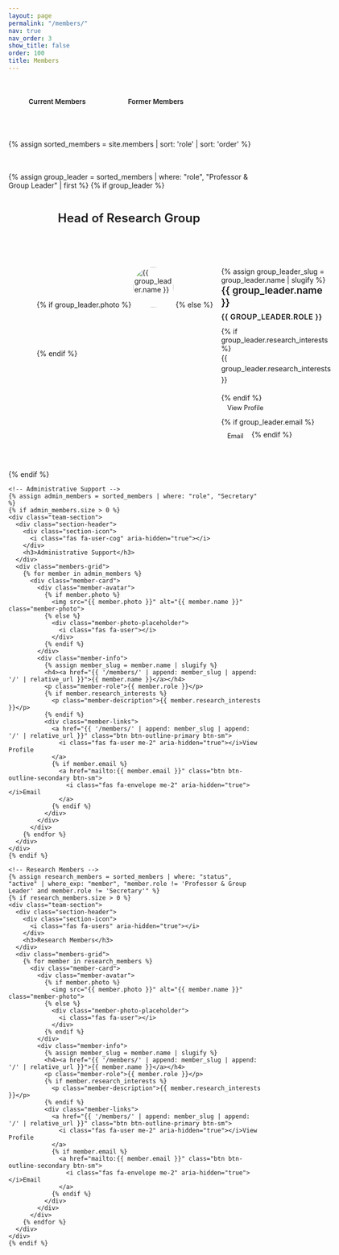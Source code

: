 ```yaml
---
layout: page
permalink: "/members/"
nav: true
nav_order: 3
show_title: false
order: 100
title: Members
---
```

<!-- Simple Navigation -->
<div class="members-nav-simple">
  <div class="container-fluid px-3 px-md-4">
    <button id="btn-current" class="nav-btn active" onclick="showSection('current')">Current Members</button>
    <button id="btn-alumni" class="nav-btn" onclick="showSection('alumni')">Former Members</button>
  </div>
</div>

<div class="team-sections">
  {% assign sorted_members = site.members | sort: 'role' | sort: 'order' %}
  
  <!-- Current Members Section -->
  <div id="current-section" class="members-content-section active">
    <!-- Head of Group -->
    {% assign group_leader = sorted_members | where: "role", "Professor & Group Leader" | first %}
    {% if group_leader %}
    <div class="team-section">
      <div class="section-header">
        <div class="section-icon">
           <i class="fas fa-crown" aria-hidden="true"></i>
        </div>
        <h3>Head of Research Group</h3>
      </div>
      <div class="member-card featured">
        <div class="member-avatar">
          {% if group_leader.photo %}
            <img src="{{ group_leader.photo }}" alt="{{ group_leader.name }}" class="member-photo">
          {% else %}
            <div class="member-photo-placeholder">
              <i class="fas fa-user"></i>
            </div>
          {% endif %}
        </div>
        <div class="member-info">
          {% assign group_leader_slug = group_leader.name | slugify %}
          <h4><a href="{{ '/members/' | append: group_leader_slug | append: '/' | relative_url }}">{{ group_leader.name }}</a></h4>
          <p class="member-role">{{ group_leader.role }}</p>
          {% if group_leader.research_interests %}
            <p class="member-description">{{ group_leader.research_interests }}</p>
          {% endif %}
          <div class="member-links">
            <a href="{{ '/members/' | append: group_leader_slug | append: '/' | relative_url }}" class="btn btn-outline-primary btn-sm">
              <i class="fas fa-user me-2" aria-hidden="true"></i>View Profile
            </a>
            {% if group_leader.email %}
              <a href="mailto:{{ group_leader.email }}" class="btn btn-outline-secondary btn-sm">
                <i class="fas fa-envelope me-2" aria-hidden="true"></i>Email
              </a>
            {% endif %}
          </div>
        </div>
      </div>
    </div>
    {% endif %}

    <!-- Administrative Support -->
    {% assign admin_members = sorted_members | where: "role", "Secretary" %}
    {% if admin_members.size > 0 %}
    <div class="team-section">
      <div class="section-header">
        <div class="section-icon">
          <i class="fas fa-user-cog" aria-hidden="true"></i>
        </div>
        <h3>Administrative Support</h3>
      </div>
      <div class="members-grid">
        {% for member in admin_members %}
          <div class="member-card">
            <div class="member-avatar">
              {% if member.photo %}
                <img src="{{ member.photo }}" alt="{{ member.name }}" class="member-photo">
              {% else %}
                <div class="member-photo-placeholder">
                  <i class="fas fa-user"></i>
                </div>
              {% endif %}
            </div>
            <div class="member-info">
              {% assign member_slug = member.name | slugify %}
              <h4><a href="{{ '/members/' | append: member_slug | append: '/' | relative_url }}">{{ member.name }}</a></h4>
              <p class="member-role">{{ member.role }}</p>
              {% if member.research_interests %}
                <p class="member-description">{{ member.research_interests }}</p>
              {% endif %}
              <div class="member-links">
                <a href="{{ '/members/' | append: member_slug | append: '/' | relative_url }}" class="btn btn-outline-primary btn-sm">
                  <i class="fas fa-user me-2" aria-hidden="true"></i>View Profile
                </a>
                {% if member.email %}
                  <a href="mailto:{{ member.email }}" class="btn btn-outline-secondary btn-sm">
                    <i class="fas fa-envelope me-2" aria-hidden="true"></i>Email
                  </a>
                {% endif %}
              </div>
            </div>
          </div>
        {% endfor %}
      </div>
    </div>
    {% endif %}

    <!-- Research Members -->
    {% assign research_members = sorted_members | where: "status", "active" | where_exp: "member", "member.role != 'Professor & Group Leader' and member.role != 'Secretary'" %}
    {% if research_members.size > 0 %}
    <div class="team-section">
      <div class="section-header">
        <div class="section-icon">
          <i class="fas fa-users" aria-hidden="true"></i>
        </div>
        <h3>Research Members</h3>
      </div>
      <div class="members-grid">
        {% for member in research_members %}
          <div class="member-card">
            <div class="member-avatar">
              {% if member.photo %}
                <img src="{{ member.photo }}" alt="{{ member.name }}" class="member-photo">
              {% else %}
                <div class="member-photo-placeholder">
                  <i class="fas fa-user"></i>
                </div>
              {% endif %}
            </div>
            <div class="member-info">
              {% assign member_slug = member.name | slugify %}
              <h4><a href="{{ '/members/' | append: member_slug | append: '/' | relative_url }}">{{ member.name }}</a></h4>
              <p class="member-role">{{ member.role }}</p>
              {% if member.research_interests %}
                <p class="member-description">{{ member.research_interests }}</p>
              {% endif %}
              <div class="member-links">
                <a href="{{ '/members/' | append: member_slug | append: '/' | relative_url }}" class="btn btn-outline-primary btn-sm">
                  <i class="fas fa-user me-2" aria-hidden="true"></i>View Profile
                </a>
                {% if member.email %}
                  <a href="mailto:{{ member.email }}" class="btn btn-outline-secondary btn-sm">
                    <i class="fas fa-envelope me-2" aria-hidden="true"></i>Email
                  </a>
                {% endif %}
              </div>
            </div>
          </div>
        {% endfor %}
      </div>
    </div>
    {% endif %}
  </div>

  <!-- Alumni Section -->
  <div id="alumni-section" class="members-content-section">
    {% assign alumni_members = sorted_members | where: "status", "alumni" %}
    {% if alumni_members.size > 0 %}
    <div class="team-section">
      <div class="section-header">
        <div class="section-icon">
          <i class="fas fa-history" aria-hidden="true"></i>
        </div>
        <h3>Former Members (Alumni)</h3>
      </div>
      <div class="members-grid">
        {% for member in alumni_members %}
          <div class="member-card former">
            <div class="member-info">
              <h4>{{ member.name }}</h4>
              <p class="member-role">{{ member.role }}</p>
              {% if member.graduation_year %}
                <p class="member-graduation">Graduated: {{ member.graduation_year }}</p>
              {% endif %}
              {% if member.current_position %}
                <p class="member-current">{{ member.current_position }}</p>
              {% endif %}
              {% if member.research_interests %}
                <p class="member-description">{{ member.research_interests }}</p>
              {% endif %}
            </div>
          </div>
        {% endfor %}
      </div>
    </div>
    {% endif %}
  </div>
</div>

<style>
/* Simple Navigation - Heidelberg Theme */
.members-nav-simple {
  background: var(--bg-primary);
  border-bottom: 2px solid var(--border-color);
  padding: 1.5rem 0;
  margin-bottom: 2rem;
}

.container {
  max-width: 1200px;
  margin: 0 auto;
  padding: 0 1rem;
  text-align: center;
}

.nav-btn {
  background: var(--primary);
  border: 2px solid var(--primary);
  color: var(--primary-text);
  padding: 0.75rem 2rem;
  margin: 0 0.5rem;
  border-radius: var(--radius-md);
  font-weight: 600;
  cursor: pointer;
  transition: var(--transition-base);
  font-family: inherit;
}

.nav-btn:hover {
  background: var(--heidelberg-red);
  color: var(--primary-text);
  transform: translateY(-2px);
  box-shadow: var(--shadow-md);
}

.nav-btn.active {
  background: var(--primary);
  color: var(--primary-text);
  box-shadow: var(--shadow-sm);
}

/* Content Sections */
.members-content-section {
  display: none;
}

.members-content-section.active {
  display: block;
}

/* Team Sections - Heidelberg Theme */
.team-sections {
  max-width: 1200px;
  margin: 0 auto;
  display: flex;
  flex-direction: column;
  gap: 3rem;
}

.team-section {
  background: var(--bg-primary);
  border: 2px solid var(--border-color);
  border-radius: var(--radius-lg);
  padding: 2rem;
  box-shadow: var(--shadow-sm);
}

.section-header {
  display: flex;
  align-items: center;
  gap: 1rem;
  margin-bottom: 2rem;
  padding-bottom: 1rem;
  border-bottom: 3px solid var(--primary);
}

.section-icon {
  width: 50px;
  height: 50px;
  background: var(--primary);
  color: var(--primary-text);
  border-radius: 50%;
  display: flex;
  align-items: center;
  justify-content: center;
  font-size: 1.2rem;
  box-shadow: var(--shadow-sm);
}

.section-header h3 {
  margin: 0;
  color: var(--text-primary);
  font-size: 1.5rem;
  font-weight: 600;
}

.members-grid {
  display: grid;
  grid-template-columns: repeat(auto-fill, minmax(300px, 1fr));
  gap: 2rem;
}

.member-card {
  background: var(--bg-primary);
  border: 2px solid var(--border-color);
  border-radius: var(--radius-md);
  padding: 1.5rem;
  transition: var(--transition-base);
  display: flex;
  gap: 1rem;
}

.member-card:hover {
  transform: translateY(-4px);
  box-shadow: var(--shadow-md);
  border-color: var(--primary);
}

.member-card.featured {
  border-color: var(--primary);
  box-shadow: var(--shadow-sm);
}

.member-card.former {
  opacity: 0.8;
  background: var(--bg-secondary);
  flex-direction: column;
  text-align: center;
}

.member-card.former:hover {
  opacity: 1;
  background: var(--bg-primary);
}

.member-card.former .member-info {
  width: 100%;
}

.member-avatar {
  flex-shrink: 0;
}

.member-photo {
  width: 80px;
  height: 80px;
  border-radius: 50%;
  object-fit: cover;
  border: 3px solid var(--primary);
  box-shadow: var(--shadow-sm);
}

.member-photo-placeholder {
  width: 80px;
  height: 80px;
  border-radius: 50%;
  background: var(--primary);
  border: 3px solid var(--primary);
  display: flex;
  align-items: center;
  justify-content: center;
  color: var(--primary-text);
  font-size: 2rem;
  box-shadow: var(--shadow-sm);
}

.member-info {
  flex: 1;
}

.member-info h4 {
  margin: 0 0 0.5rem 0;
  color: var(--text-primary);
  font-size: 1.2rem;
  font-weight: 600;
}

.member-info h4 a {
  color: inherit;
  text-decoration: none;
  transition: var(--transition-base);
}

.member-info h4 a:hover {
  color: var(--primary);
}

.member-role {
  color: var(--primary);
  font-weight: 600;
  margin: 0 0 0.75rem 0;
  font-size: 0.9rem;
  text-transform: uppercase;
  letter-spacing: 0.5px;
}

.member-graduation {
  font-size: 0.9rem;
  color: var(--text-secondary);
  margin: 0 0 0.5rem 0;
  font-style: italic;
}

.member-current {
  font-size: 0.9rem;
  color: var(--text-secondary);
  margin: 0 0 0.75rem 0;
  font-weight: 500;
}

.member-description {
  color: var(--text-secondary);
  font-size: 0.9rem;
  line-height: 1.5;
  margin: 0 0 1rem 0;
}

.member-links {
  display: flex;
  gap: 0.5rem;
  flex-wrap: wrap;
}

.member-links .btn {
  font-size: 0.8rem;
  padding: 0.25rem 0.5rem;
  border-radius: var(--radius-sm);
  transition: var(--transition-base);
  text-decoration: none;
  display: inline-flex;
  align-items: center;
  gap: 0.25rem;
}

.btn-outline-primary {
  background: transparent;
  color: var(--primary);
  border: 1px solid var(--primary);
}

.btn-outline-primary:hover {
  background: var(--primary);
  color: var(--primary-text);
  transform: translateY(-1px);
  box-shadow: var(--shadow-sm);
}

.btn-outline-secondary {
  background: transparent;
  color: var(--text-secondary);
  border: 1px solid var(--border-color);
}

.btn-outline-secondary:hover {
  background: var(--bg-secondary);
  color: var(--text-primary);
  border-color: var(--border-dark);
  transform: translateY(-1px);
  box-shadow: var(--shadow-sm);
}

@media (max-width: 768px) {
  .members-grid {
    grid-template-columns: 1fr;
  }
  
  .member-card {
    flex-direction: column;
    text-align: center;
  }
  
  .member-avatar {
    align-self: center;
  }
  
  .member-links {
    justify-content: center;
  }
  
  .section-header {
    flex-direction: column;
    text-align: center;
  }
}
</style>

<script>
function showSection(sectionName) {
  // Hide all sections
  document.querySelectorAll('.members-content-section').forEach(section => {
    section.classList.remove('active');
  });
  
  // Remove active class from all buttons
  document.querySelectorAll('.nav-btn').forEach(btn => {
    btn.classList.remove('active');
  });
  
  // Show selected section
  document.getElementById(sectionName + '-section').classList.add('active');
  
  // Update button active states without relying on global event
  const btnCurrent = document.getElementById('btn-current');
  const btnAlumni = document.getElementById('btn-alumni');
  if (btnCurrent && btnAlumni) {
    btnCurrent.classList.toggle('active', sectionName === 'current');
    btnAlumni.classList.toggle('active', sectionName === 'alumni');
  }
}

// Apply initial section from URL (?section=alumni|current)
document.addEventListener('DOMContentLoaded', function() {
  try {
    const params = new URLSearchParams(window.location.search);
    const section = (params.get('section') || '').toLowerCase();
    if (section === 'alumni' || section === 'former') {
      showSection('alumni');
    } else if (section === 'current') {
      showSection('current');
    }
  } catch (_) {}
});
</script> 
